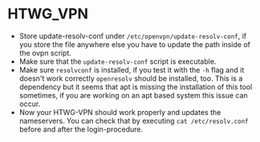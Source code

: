 # HTWG_VPN

* Store update-resolv-conf under ```/etc/openvpn/update-resolv-conf```, if you store the file anywhere else you have to update the path inside of the ovpn script.
* Make sure that the ```update-resolv-conf``` script is executable.
* Make sure ```resolvconf``` is installed, if you test it with the ```-h``` flag and it doesn't work correctly ```openresolv``` should be installed, too. This is a dependency but it seems that apt is missing the installation of this tool sometimes, if you are working on an apt based system this issue can occur.
* Now your HTWG-VPN should work properly and updates the nameservers. You can check that by executing ```cat /etc/resolv.conf``` before and after the login-procedure.
